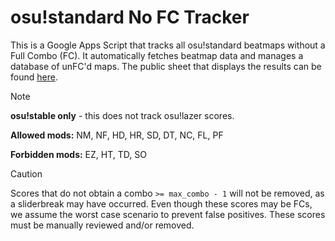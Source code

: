 # osu!standard No FC Tracker

This is a Google Apps Script that tracks all osu!standard beatmaps without a Full Combo (FC). It automatically fetches beatmap data and manages a database of unFC'd maps. The public sheet that displays the results can be found [here](https://docs.google.com/spreadsheets/d/1zaTkQJug5aPn-39Zk6vjhZsRs-cF8dPgfixILvXV6xs/edit?usp=sharing).

> [!NOTE]
> **osu!stable only** - this does not track osu!lazer scores.
>
> **Allowed mods:** NM, NF, HD, HR, SD, DT, NC, FL, PF
>
> **Forbidden mods:** EZ, HT, TD, SO

> [!CAUTION]
> Scores that do not obtain a combo `>= max_combo - 1` will not be removed, as a sliderbreak may have occurred. Even though these scores may be FCs, we assume the worst case scenario to prevent false positives. These scores must be manually reviewed and/or removed.
